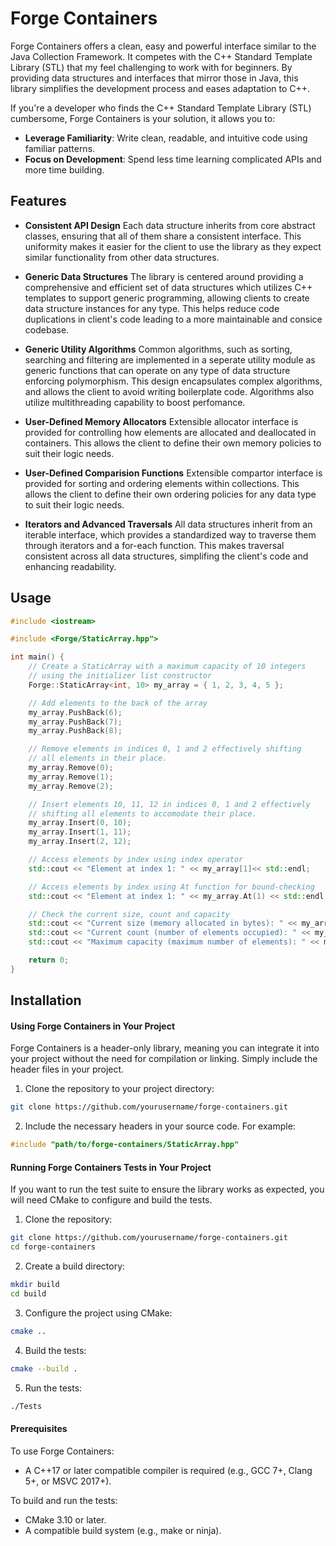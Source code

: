 
# Forge Containers

Forge Containers offers a clean, easy and powerful interface similar to the Java Collection Framework. It competes with the C++ Standard Template Library (STL) that my feel challenging to work with for beginners. By providing data structures and interfaces that mirror those in Java, this library simplifies the development process and eases adaptation to C++.

If you're a developer who finds the C++ Standard Template Library (STL) cumbersome, Forge Containers is your solution, it allows you to:

- **Leverage Familiarity**: Write clean, readable, and intuitive code using familiar patterns.
- **Focus on Development**: Spend less time learning complicated APIs and more time building.


## Features

- **Consistent API Design**
	Each data structure inherits from core abstract classes, ensuring that all of them share a consistent interface. This uniformity makes it easier for the client to use the library as they expect similar functionality from other data structures.

- **Generic Data Structures**
	The library is centered around providing a comprehensive and efficient set of data structures which utilizes C++ templates to support generic programming, allowing clients to create data structure instances for any type. This helps reduce code duplications in client's code leading to a more maintainable and consice codebase. 

- **Generic Utility Algorithms**
	Common algorithms, such as sorting, searching and filtering are implemented in a seperate utility module as generic functions that can operate on any type of data structure enforcing polymorphism. This design encapsulates complex algorithms, and allows the client to avoid writing boilerplate code. Algorithms also utilize multithreading capability to boost perfomance.

- **User-Defined Memory Allocators**
	Extensible allocator interface is provided for controlling how elements are allocated and deallocated in containers. This allows the client to define their own memory policies to suit their logic needs.

- **User-Defined Comparision Functions**
	Extensible compartor interface is provided for sorting and ordering elements within collections. This allows the client to define their own ordering policies for any data type to suit their logic needs.

- **Iterators and Advanced Traversals**
	All data structures inherit from an iterable interface, which provides a standardized way to traverse them through iterators and a for-each function. This makes traversal consistent across all data structures, simplifing the client's code and enhancing readability.


## Usage

```c++
#include <iostream>

#include <Forge/StaticArray.hpp">

int main() {
    // Create a StaticArray with a maximum capacity of 10 integers
	// using the initializer list constructor
    Forge::StaticArray<int, 10> my_array = { 1, 2, 3, 4, 5 };

    // Add elements to the back of the array
    my_array.PushBack(6);
    my_array.PushBack(7);
    my_array.PushBack(8);

    // Remove elements in indices 0, 1 and 2 effectively shifting
	// all elements in their place.
    my_array.Remove(0);
    my_array.Remove(1);
    my_array.Remove(2);

	// Insert elements 10, 11, 12 in indices 0, 1 and 2 effectively
	// shifting all elements to accomodate their place.
    my_array.Insert(0, 10);
    my_array.Insert(1, 11);
    my_array.Insert(2, 12);

	// Access elements by index using index operator
    std::cout << "Element at index 1: " << my_array[1]<< std::endl;

	// Access elements by index using At function for bound-checking
    std::cout << "Element at index 1: " << my_array.At(1) << std::endl;

    // Check the current size, count and capacity
	std::cout << "Current size (memory allocated in bytes): " << my_array.GetCount() << std::endl;
    std::cout << "Current count (number of elements occupied): " << my_array.GetCount() << std::endl;
    std::cout << "Maximum capacity (maximum number of elements): " << my_array.GetCapacity() << std::endl;

    return 0;
}
```


## Installation

#### Using Forge Containers in Your Project
Forge Containers is a header-only library, meaning you can integrate it into your project without the need for compilation or linking. Simply include the header files in your project.

1. Clone the repository to your project directory:
```bash
git clone https://github.com/yourusername/forge-containers.git
```
2. Include the necessary headers in your source code. For example:
```c++
#include "path/to/forge-containers/StaticArray.hpp"
```
#### Running Forge Containers Tests in Your Project
If you want to run the test suite to ensure the library works as expected, you will need CMake to configure and build the tests.

1. Clone the repository:
```bash
git clone https://github.com/yourusername/forge-containers.git
cd forge-containers
```
2. Create a build directory:
```bash
mkdir build
cd build
```
3. Configure the project using CMake:
```bash
cmake ..
```
4. Build the tests:
```bash
cmake --build .
```
5. Run the tests:
```bash
./Tests
```

#### Prerequisites
To use Forge Containers:

- A C++17 or later compatible compiler is required (e.g., GCC 7+, Clang 5+, or MSVC 2017+).

To build and run the tests:

- CMake 3.10 or later.
- A compatible build system (e.g., make or ninja).